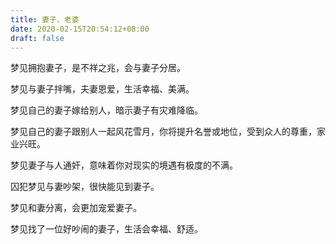 ```yaml
---
title: 妻子、老婆
date: 2020-02-15T20:54:12+08:00
draft: false
---
```


梦见拥抱妻子，是不祥之兆，会与妻子分居。


梦见与妻子拌嘴，夫妻恩爱，生活幸福、美满。


梦见自己的妻子嫁给别人，暗示妻子有灾难降临。


梦见自己的妻子跟别人一起风花雪月，你将提升名誉或地位，受到众人的尊重，家业兴旺。


梦见妻子与人通奸，意味着你对现实的境遇有极度的不满。


囚犯梦见与妻吵架，很快能见到妻子。


梦见和妻分离，会更加宠爱妻子。


梦见找了一位好吵闹的妻子，生活会幸福、舒适。
